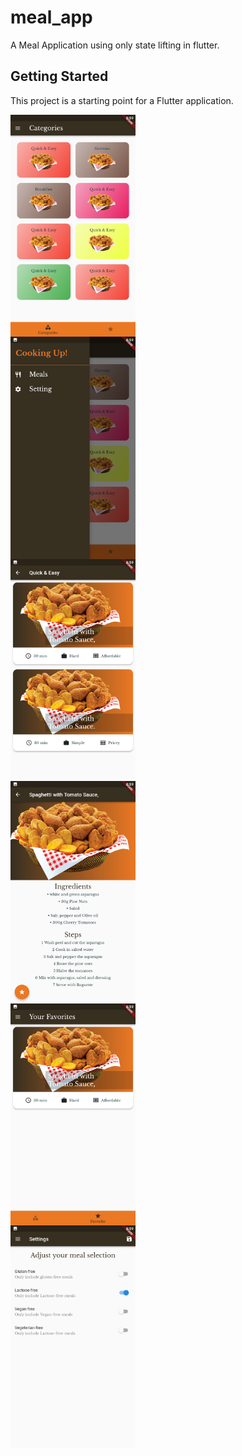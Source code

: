 # meal_app

A Meal Application using only state lifting in flutter.

## Getting Started

This project is a starting point for a Flutter application.

<div style="display: grid; grid-column: 2;">
    <img src="assets/readMeScreenshot/Screenshot_2022.08.11_08.59.25.569.png" width= 200>
    <img src="assets/readMeScreenshot/Screenshot_2022.08.11_08.59.30.068.png" width= 200>
    <img src="assets/readMeScreenshot/Screenshot_2022.08.11_08.59.40.885.png" width= 200>
    <img src="assets/readMeScreenshot/Screenshot_2022.08.11_08.59.45.552.png" width= 200>
    <img src="assets/readMeScreenshot/Screenshot_2022.08.11_08.59.54.368.png" width= 200>
    <img src="assets/readMeScreenshot/Screenshot_2022.08.11_09.00.00.752.png" width= 200>
</div>
